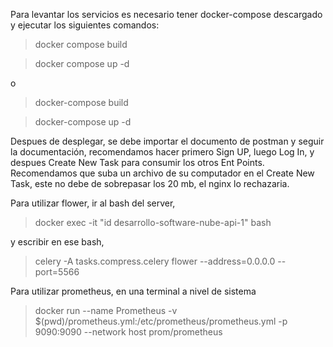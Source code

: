 
Para levantar los servicios es necesario tener docker-compose descargado y ejecutar los siguientes comandos:

> docker compose build

> docker compose up -d
 
 o

> docker-compose build

> docker-compose up -d

Despues de desplegar, se debe importar el documento de postman y seguir la documentación, recomendamos hacer primero Sign UP, luego Log In, y despues Create New Task para consumir los otros Ent Points. Recomendamos que suba un archivo de su computador en el Create New Task, este no debe de sobrepasar los 20 mb, el nginx lo rechazaria. 

Para utilizar flower, ir al bash del server,

> docker exec -it "id desarrollo-software-nube-api-1" bash

y escribir en ese bash,

> celery -A tasks.compress.celery flower  --address=0.0.0.0 --port=5566

Para utilizar prometheus, en una terminal a nivel de sistema

> docker run --name Prometheus -v $(pwd)/prometheus.yml:/etc/prometheus/prometheus.yml -p 9090:9090 --network host prom/prometheus
